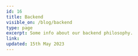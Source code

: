 ```yaml
---
id: 16
title: Backend
visible_on: /blog/backend
type: page
excerpt: Some info about our backend philosophy.
link: 
updated: 15th May 2023
---
```

